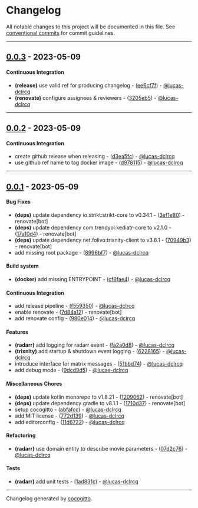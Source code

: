 # Changelog
All notable changes to this project will be documented in this file. See [conventional commits](https://www.conventionalcommits.org/) for commit guidelines.

- - -
## [0.0.3](https://github.com/lucas-dclrcq/marrtrix/compare/0.0.2..0.0.3) - 2023-05-09
#### Continuous Integration
- **(release)** use valid ref for producing changelog - ([ee6cf7f](https://github.com/lucas-dclrcq/marrtrix/commit/ee6cf7f83bf6b52b0ba1f8ed3f2f5ffd4d7fb126)) - [@lucas-dclrcq](https://github.com/lucas-dclrcq)
- **(renovate)** configure assignees & reviewers - ([3205eb5](https://github.com/lucas-dclrcq/marrtrix/commit/3205eb51ad2cdef5348a430014c30f7d3f775f3a)) - [@lucas-dclrcq](https://github.com/lucas-dclrcq)

- - -

## [0.0.2](https://github.com/lucas-dclrcq/marrtrix/compare/0.0.1..0.0.2) - 2023-05-09
#### Continuous Integration
- create github release when releasing - ([d3ea5fc](https://github.com/lucas-dclrcq/marrtrix/commit/d3ea5fca56491ab81b4d3167524304eb1b687271)) - [@lucas-dclrcq](https://github.com/lucas-dclrcq)
- use github ref name to tag docker image - ([d978115](https://github.com/lucas-dclrcq/marrtrix/commit/d97811547002fcb86386e004730e5a44bb0296ca)) - [@lucas-dclrcq](https://github.com/lucas-dclrcq)

- - -

## [0.0.1](https://github.com/lucas-dclrcq/marrtrix/compare/a41f9dd7eb2c560a2f1f007681867c721e2a3563..0.0.1) - 2023-05-09
#### Bug Fixes
- **(deps)** update dependency io.strikt:strikt-core to v0.34.1 - ([3ef1e80](https://github.com/lucas-dclrcq/marrtrix/commit/3ef1e80c723e2240014defb805e1f7f9f82a7fb8)) - renovate[bot]
- **(deps)** update dependency com.trendyol:kediatr-core to v2.1.0 - ([17a10d4](https://github.com/lucas-dclrcq/marrtrix/commit/17a10d4ff8c92bdeef05b783f097e4eeaf3b8aa5)) - renovate[bot]
- **(deps)** update dependency net.folivo:trixnity-client to v3.6.1 - ([70949b3](https://github.com/lucas-dclrcq/marrtrix/commit/70949b320adfba646091c2e9fd1960fc1746425c)) - renovate[bot]
- add missing root package - ([8996bf7](https://github.com/lucas-dclrcq/marrtrix/commit/8996bf7ae32e3730d99ccfae8894df422ca92243)) - [@lucas-dclrcq](https://github.com/lucas-dclrcq)
#### Build system
- **(docker)** add missing ENTRYPOINT - ([cf8fae4](https://github.com/lucas-dclrcq/marrtrix/commit/cf8fae4098927446bc83f71ebe821b3b4a44fe5c)) - [@lucas-dclrcq](https://github.com/lucas-dclrcq)
#### Continuous Integration
- add release pipeline - ([f559350](https://github.com/lucas-dclrcq/marrtrix/commit/f559350c8ed1dab80f20c2f8471a497668d151fd)) - [@lucas-dclrcq](https://github.com/lucas-dclrcq)
- enable renovate - ([7d84a12](https://github.com/lucas-dclrcq/marrtrix/commit/7d84a12ab5185a156fe3a8be74f6fe76921018a7)) - renovate[bot]
- add renovate config - ([980e014](https://github.com/lucas-dclrcq/marrtrix/commit/980e014af7c33bc7199b1d684970c1d11d109660)) - [@lucas-dclrcq](https://github.com/lucas-dclrcq)
#### Features
- **(radarr)** add logging for radarr event - ([fa2a0d8](https://github.com/lucas-dclrcq/marrtrix/commit/fa2a0d88e06381ed77e2ff46dfeb252625a2824b)) - [@lucas-dclrcq](https://github.com/lucas-dclrcq)
- **(trixnity)** add startup & shutdown event logging - ([6228165](https://github.com/lucas-dclrcq/marrtrix/commit/62281655cc7687b2d3880619fe15d4290acc153c)) - [@lucas-dclrcq](https://github.com/lucas-dclrcq)
- introduce interface for matrix messages - ([51bbd74](https://github.com/lucas-dclrcq/marrtrix/commit/51bbd74866f8967afc3322a7215d0a5c8f171e7a)) - [@lucas-dclrcq](https://github.com/lucas-dclrcq)
- add debug mode - ([9dcd9d5](https://github.com/lucas-dclrcq/marrtrix/commit/9dcd9d534cafa1cf01ecbd6dd277dd22462e4def)) - [@lucas-dclrcq](https://github.com/lucas-dclrcq)
#### Miscellaneous Chores
- **(deps)** update kotlin monorepo to v1.8.21 - ([1209062](https://github.com/lucas-dclrcq/marrtrix/commit/1209062fca1d7c6bfeba3a71c71dd0440b8836e4)) - renovate[bot]
- **(deps)** update dependency gradle to v8.1.1 - ([1710d37](https://github.com/lucas-dclrcq/marrtrix/commit/1710d37053a9ab1064289a3c705d61986690e9a3)) - renovate[bot]
- setup cocogitto - ([abfafcc](https://github.com/lucas-dclrcq/marrtrix/commit/abfafcc8dd098f3cf0901bb256cd36b1dd135fb5)) - [@lucas-dclrcq](https://github.com/lucas-dclrcq)
- add MIT license - ([772d139](https://github.com/lucas-dclrcq/marrtrix/commit/772d139ec1e14dc2f1a0c52a49250b2d0dc9b577)) - [@lucas-dclrcq](https://github.com/lucas-dclrcq)
- add editorconfig - ([11d6722](https://github.com/lucas-dclrcq/marrtrix/commit/11d6722ec1c42bd82abab279a4e35a1eaad6ee4f)) - [@lucas-dclrcq](https://github.com/lucas-dclrcq)
#### Refactoring
- **(radarr)** use domain entity to describe movie parameters - ([07d2c76](https://github.com/lucas-dclrcq/marrtrix/commit/07d2c76e373c0bec2b9fb752d81eb4abc293d3fd)) - [@lucas-dclrcq](https://github.com/lucas-dclrcq)
#### Tests
- **(radarr)** add unit tests - ([1ad831c](https://github.com/lucas-dclrcq/marrtrix/commit/1ad831c9c08bfc72a7f045b274f66e3f771863dc)) - [@lucas-dclrcq](https://github.com/lucas-dclrcq)

- - -

Changelog generated by [cocogitto](https://github.com/cocogitto/cocogitto).